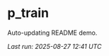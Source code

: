 # p_train

Auto-updating README demo.

<!--START_SECTION:status-->
_Last run: 2025-08-27 12:41 UTC_
<!--END_SECTION:status-->












































































































































































